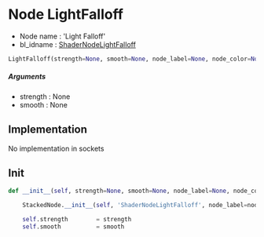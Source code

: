# Node LightFalloff

- Node name : 'Light Falloff'
- bl_idname : [ShaderNodeLightFalloff](https://docs.blender.org/api/current/bpy.types.ShaderNodeLightFalloff.html)


``` python
LightFalloff(strength=None, smooth=None, node_label=None, node_color=None)
```
##### Arguments

- strength : None
- smooth : None

## Implementation

No implementation in sockets

## Init

``` python
def __init__(self, strength=None, smooth=None, node_label=None, node_color=None):

    StackedNode.__init__(self, 'ShaderNodeLightFalloff', node_label=node_label, node_color=node_color)

    self.strength        = strength
    self.smooth          = smooth
```
